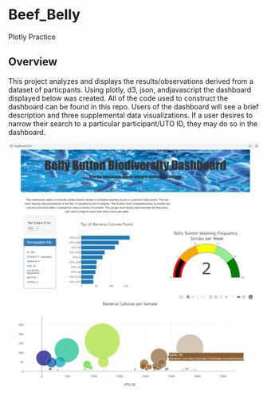 # Beef_Belly
Plotly Practice

## Overview
This project analyzes and displays the results/observations derived from a dataset of particpants. Using plotly, d3, json, andjavascript the dashboard displayed below was created. All of the code used to construct the dashboard can be found in this repo. Users of the dashboard will see a brief description and three supplemental data visualizations. If a user desires to narrow their search to a particular participant/UTO ID, they may do so in the dashboard.

![dashboard_1.png](/dashboard_1.png)
![dashboard_2.png](/dashboard_2.png)
